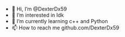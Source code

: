- 👋 Hi, I’m @DexterDx59
- 👀 I’m interested in Idk
- 🌱 I’m currently learning c++ and Python
- 📫 How to reach me github.com/DexterDx59

<!---
DexterDx59/DexterDx59 is a ✨ special ✨ repository because its `README.md` (this file) appears on your GitHub profile.
You can click the Preview link to take a look at your changes.
--->
